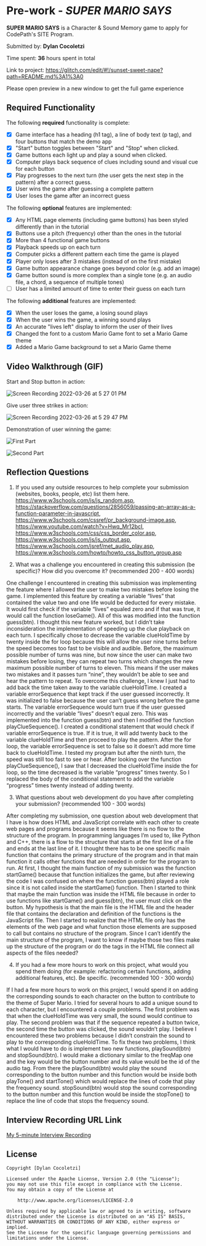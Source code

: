 # Pre-work - *SUPER MARIO SAYS*

**SUPER MARIO SAYS** is a Character & Sound Memory game to apply for CodePath's SITE Program. 

Submitted by: **Dylan Cocoletzi**

Time spent: **36** hours spent in total

Link to project: https://glitch.com/edit/#!/sunset-sweet-nape?path=README.md%3A1%3A0

Please open preview in a new window to get the full game experience

## Required Functionality

The following **required** functionality is complete:

* [x] Game interface has a heading (h1 tag), a line of body text (p tag), and four buttons that match the demo app
* [x] "Start" button toggles between "Start" and "Stop" when clicked. 
* [x] Game buttons each light up and play a sound when clicked. 
* [x] Computer plays back sequence of clues including sound and visual cue for each button
* [x] Play progresses to the next turn (the user gets the next step in the pattern) after a correct guess. 
* [x] User wins the game after guessing a complete pattern
* [x] User loses the game after an incorrect guess

The following **optional** features are implemented:

* [x] Any HTML page elements (including game buttons) has been styled differently than in the tutorial
* [x] Buttons use a pitch (frequency) other than the ones in the tutorial
* [x] More than 4 functional game buttons
* [x] Playback speeds up on each turn
* [x] Computer picks a different pattern each time the game is played
* [x] Player only loses after 3 mistakes (instead of on the first mistake)
* [x] Game button appearance change goes beyond color (e.g. add an image)
* [x] Game button sound is more complex than a single tone (e.g. an audio file, a chord, a sequence of multiple tones)
* [ ] User has a limited amount of time to enter their guess on each turn

The following **additional** features are implemented:

- [x] When the user loses the game, a losing sound plays
- [x] When the user wins the game, a winning sound plays
- [x] An accurate "lives left" display to inform the user of their lives
- [x] Changed the font to a custom Mario Game font to set a Mario Game theme 
- [x] Added a Mario Game background to set a Mario Game theme 

## Video Walkthrough (GIF)

Start and Stop button in action:

![Screen Recording 2022-03-26 at 5 27 01 PM](https://user-images.githubusercontent.com/86747062/160263847-231cc29a-640c-4ca5-a58b-256d122be375.gif)

Give user three strikes in action:

![Screen Recording 2022-03-26 at 5 29 47 PM](https://user-images.githubusercontent.com/86747062/160263953-eed17ded-4dd8-41ea-93bb-500e24d069fd.gif)

Demonstration of user winning the game:

![First Part](https://user-images.githubusercontent.com/86747062/160266100-d6183558-9be5-48bd-bebe-fccbb5e8510e.gif)


![Second Part](https://user-images.githubusercontent.com/86747062/160266273-c06f0d3f-6c0e-4a16-82b4-0bb0f3fc3e9b.gif)

## Reflection Questions
1. If you used any outside resources to help complete your submission (websites, books, people, etc) list them here. 
https://www.w3schools.com/js/js_random.asp, https://stackoverflow.com/questions/2856059/passing-an-array-as-a-function-parameter-in-javascript, https://www.w3schools.com/cssref/pr_background-image.asp, https://www.youtube.com/watch?v=Hwq_Mr12bcI, https://www.w3schools.com/css/css_border_color.asp, https://www.w3schools.com/js/js_output.asp, https://www.w3schools.com/jsref/met_audio_play.asp, https://www.w3schools.com/howto/howto_css_button_group.asp

2. What was a challenge you encountered in creating this submission (be specific)? How did you overcome it? (recommended 200 - 400 words) 

One challenge I encountered in creating this submission was implementing the feature where I allowed the user to make two mistakes before losing the game. I implemented this feature by creating a variable “lives” that contained the value two and one life would be deducted for every mistake. It would first check if the variable “lives” equaled zero and if that was true, it would call the function loseGame(). All of this was modified into the function guess(btn). I thought this new feature worked, but I didn’t take inconsideration the implementation of speeding up the clue playback on each turn. I specifically chose to decrease the variable clueHoldTime by twenty inside the for loop because this will allow the user nine turns before the speed becomes too fast to be visible and audible. Before, the maximum possible number of turns was nine, but now since the user can make two mistakes before losing, they can repeat two turns which changes the new maximum possible number of turns to eleven. This means if the user makes two mistakes and it passes turn “nine”, they wouldn’t be able to see and hear the pattern to repeat. To overcome this challenge, I knew I just had to add back the time taken away to the variable clueHoldTime. I created a variable errorSequence that kept track if the user guessed incorrectly. It was initialized to false because the user can’t guess wrong before the game starts. The variable errorSequence would turn true if the user guessed incorrectly and the variable “lives” doesn’t equal zero. This was implemented into the function guess(btn) and then I modified the function playClueSequence(). I created a conditional statement that would check if variable errorSequence is true. If it is true, it will add twenty back to the variable clueHoldTime and then proceed to play the pattern. After the for loop, the variable errorSequence is set to false so it doesn’t add more time back to clueHoldTime. I tested my program but after the ninth turn, the speed was still too fast to see or hear. After looking over the function playClueSequence(), I saw that I decreased the clueHoldTime inside the for loop, so the time decreased is the variable “progress” times twenty. So I replaced the body of the conditional statement to add the variable “progress” times twenty instead of adding twenty.

3. What questions about web development do you have after completing your submission? (recommended 100 - 300 words) 

After completing my submission, one question about web development that I have is how does HTML and JavaScript correlate with each other to create web pages and programs because it seems like there is no flow to the structure of the program. In programming languages I’m used to, like Python and C++, there is a flow to the structure that starts at the first line of a file and ends at the last line of it. I thought there has to be one specific main function that contains the primary structure of the program and in that main function it calls other functions that are needed in order for the program to run. At first, I thought the main function of my submission was the function startGame() because that function initializes the game, but after reviewing the code I was confused on where the function guess(btn) played a role since it is not called inside the startGame() function. Then I started to think that maybe the main function was inside the HTML file because in order to use functions like startGame() and guess(btn), the user must click on the button. My hypothesis is that the main file is the HTML file and the header file that contains the declaration and definition of the functions is the JavaScript file. Then I started to realize that the HTML file only has the elements of the web page and what function those elements are supposed to call but contains no structure of the program. Since I can’t identify the main structure of the program, I want to know if maybe those two files make up the structure of the program or do the tags in the HTML file connect all aspects of the files needed?

4. If you had a few more hours to work on this project, what would you spend them doing (for example: refactoring certain functions, adding additional features, etc). Be specific. (recommended 100 - 300 words) 

If I had a few more hours to work on this project, I would spend it on adding the corresponding sounds to each character on the button to contribute to the theme of Super Mario. I tried for several hours to add a unique sound to each character, but I encountered a couple problems. The first problem was that when the clueHoldTime was very small, the sound would continue to play. The second problem was that if the sequence repeated a button twice, the second time the button was clicked, the sound wouldn’t play. I believe I encountered these two problems because I didn’t constrain the sound to play to the corresponding clueHoldTime. To fix these two problems, I think what I would have to do is implement two new functions, playSound(btn) and stopSound(btn). I would make a dictionary similar to the freqMap one and the key would be the button number and its value would be the id of the audio tag. From there the playSound(btn) would play the sound corresponding to the button number and this function would be inside both playTone() and startTone() which would replace the lines of code that play the frequency sound. stopSound(btn) would stop the sound corresponding to the button number and this function would be inside the stopTone() to replace the line of code that stops the frequency sound.



## Interview Recording URL Link

[My 5-minute Interview Recording](your-link-here)


## License

    Copyright [Dylan Cocoletzi]

    Licensed under the Apache License, Version 2.0 (the "License");
    you may not use this file except in compliance with the License.
    You may obtain a copy of the License at

        http://www.apache.org/licenses/LICENSE-2.0

    Unless required by applicable law or agreed to in writing, software
    distributed under the License is distributed on an "AS IS" BASIS,
    WITHOUT WARRANTIES OR CONDITIONS OF ANY KIND, either express or implied.
    See the License for the specific language governing permissions and
    limitations under the License.
